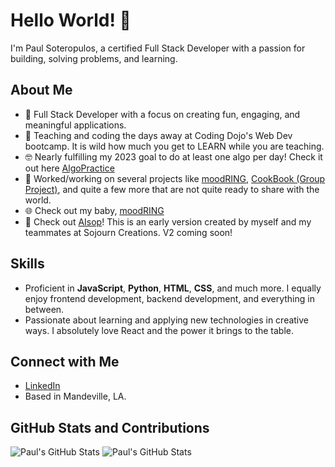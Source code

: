 # Hello World! 👋

I'm Paul Soteropulos, a certified Full Stack Developer with a passion for building, solving problems, and learning.

## About Me
- 🌱 Full Stack Developer with a focus on creating fun, engaging, and meaningful applications.
- 🏫 Teaching and coding the days away at Coding Dojo's Web Dev bootcamp. It is wild how much you get to LEARN while you are teaching.
- 🤓 Nearly fulfilling my 2023 goal to do at least one algo per day! Check it out here [AlgoPractice](https://github.com/psoteropulos/AlgoPractice)
- 🔭 Worked/working on several projects like [moodRING](https://github.com/psoteropulos/moodRING), [CookBook (Group Project)](https://github.com/psoteropulos/CookBook-Group-Project), and quite a few more that are not quite ready to share with the world.
- 🌐 Check out my baby, [moodRING](https://moodring.net)
- 🔮 Check out [AIsop](https://aisop.io)! This is an early version created by myself and my teammates at Sojourn Creations. V2 coming soon!

## Skills
- Proficient in **JavaScript**, **Python**, **HTML**, **CSS**, and much more. I equally enjoy frontend development, backend development, and everything in between.
- Passionate about learning and applying new technologies in creative ways. I absolutely love React and the power it brings to the table.

## Connect with Me
- [LinkedIn](https://linkedin.com/paulsoteropulos)
- Based in Mandeville, LA.

## GitHub Stats and Contributions
![Paul's GitHub Stats](https://github-readme-stats.vercel.app/api?username=psoteropulos&show_icons=true) ![Paul's GitHub Stats](https://github-readme-streak-stats.herokuapp.com/?user=psoteropulos&theme=dark&hide_border=true)
